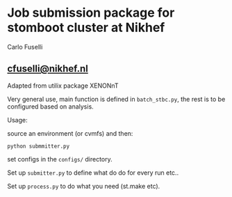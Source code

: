 # Job submission package for stomboot cluster at Nikhef

Carlo Fuselli

cfuselli@nikhef.nl
----------------

Adapted from utilix package XENONnT

Very general use, main function is defined in `batch_stbc.py`, the rest is to be configured based on analysis. 

Usage: 

source an environment (or cvmfs) and then: 

```python submmitter.py```


set configs in the `configs/` directory.



Set up `submitter.py` to define what do do for every run etc.. 

Set up `process.py` to do what you need (st.make etc). 
